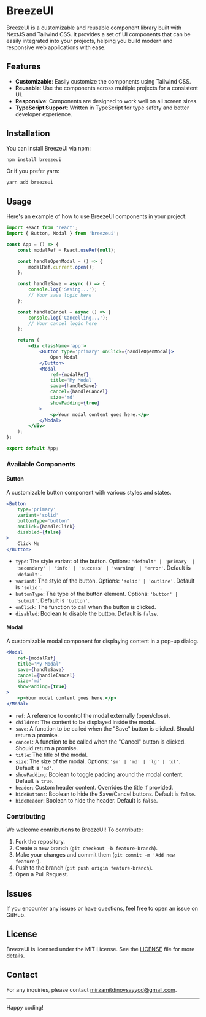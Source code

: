 # BreezeUI

BreezeUI is a customizable and reusable component library built with NextJS and Tailwind CSS. It provides a set of UI components that can be easily integrated into your projects, helping you build modern and responsive web applications with ease.

## Features

- **Customizable**: Easily customize the components using Tailwind CSS.
- **Reusable**: Use the components across multiple projects for a consistent UI.
- **Responsive**: Components are designed to work well on all screen sizes.
- **TypeScript Support**: Written in TypeScript for type safety and better developer experience.

## Installation

You can install BreezeUI via npm:

```bash
npm install breezeui
```

Or if you prefer yarn:

```bash
yarn add breezeui
```

## Usage

Here's an example of how to use BreezeUI components in your project:

```jsx
import React from 'react';
import { Button, Modal } from 'breezeui';

const App = () => {
	const modalRef = React.useRef(null);

	const handleOpenModal = () => {
		modalRef.current.open();
	};

	const handleSave = async () => {
		console.log('Saving...');
		// Your save logic here
	};

	const handleCancel = async () => {
		console.log('Cancelling...');
		// Your cancel logic here
	};

	return (
		<div className='app'>
			<Button type='primary' onClick={handleOpenModal}>
				Open Modal
			</Button>
			<Modal
				ref={modalRef}
				title='My Modal'
				save={handleSave}
				cancel={handleCancel}
				size='md'
				showPadding={true}
			>
				<p>Your modal content goes here.</p>
			</Modal>
		</div>
	);
};

export default App;
```

### Available Components

#### Button

A customizable button component with various styles and states.

```jsx
<Button
	type='primary'
	variant='solid'
	buttonType='button'
	onClick={handleClick}
	disabled={false}
>
	Click Me
</Button>
```

- `type`: The style variant of the button. Options: `'default' | 'primary' | 'secondary' | 'info' | 'success' | 'warning' | 'error'`. Default is `'default'`.
- `variant`: The style of the button. Options: `'solid' | 'outline'`. Default is `'solid'`.
- `buttonType`: The type of the button element. Options: `'button' | 'submit'`. Default is `'button'`.
- `onClick`: The function to call when the button is clicked.
- `disabled`: Boolean to disable the button. Default is `false`.

#### Modal

A customizable modal component for displaying content in a pop-up dialog.

```jsx
<Modal
	ref={modalRef}
	title='My Modal'
	save={handleSave}
	cancel={handleCancel}
	size='md'
	showPadding={true}
>
	<p>Your modal content goes here.</p>
</Modal>
```

- `ref`: A reference to control the modal externally (open/close).
- `children`: The content to be displayed inside the modal.
- `save`: A function to be called when the "Save" button is clicked. Should return a promise.
- `cancel`: A function to be called when the "Cancel" button is clicked. Should return a promise.
- `title`: The title of the modal.
- `size`: The size of the modal. Options: `'sm' | 'md' | 'lg' | 'xl'`. Default is `'md'`.
- `showPadding`: Boolean to toggle padding around the modal content. Default is `true`.
- `header`: Custom header content. Overrides the title if provided.
- `hideButtons`: Boolean to hide the Save/Cancel buttons. Default is `false`.
- `hideHeader`: Boolean to hide the header. Default is `false`.

### Contributing

We welcome contributions to BreezeUI! To contribute:

1. Fork the repository.
2. Create a new branch (`git checkout -b feature-branch`).
3. Make your changes and commit them (`git commit -m 'Add new feature'`).
4. Push to the branch (`git push origin feature-branch`).
5. Open a Pull Request.

## Issues

If you encounter any issues or have questions, feel free to open an issue on GitHub.

## License

BreezeUI is licensed under the MIT License. See the [LICENSE](./LICENSE) file for more details.

## Contact

For any inquiries, please contact [mirzamitdinovsayyod@gmail.com](mailto:mirzamitdinovsayyod@gmail.com).

---

Happy coding!
